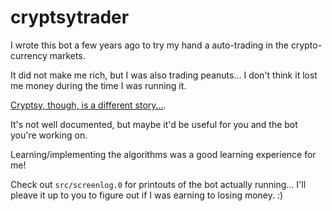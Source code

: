 # cryptsytrader

I wrote this bot a few years ago to try my hand a auto-trading in the
crypto-currency markets.

It did not make me rich, but I was also trading peanuts... I don't think it lost
me money during the time I was running it.

[Cryptsy, though, is a different story...](http://www.cryptsysettlement.com/).

It's not well documented, but maybe it'd be useful for you and the bot you're
working on.

Learning/implementing the algorithms was a good learning experience for me!

Check out `src/screenlog.0` for printouts of the bot actually running... I'll
pleave it up to you to figure out if I was earning to losing money. :)
